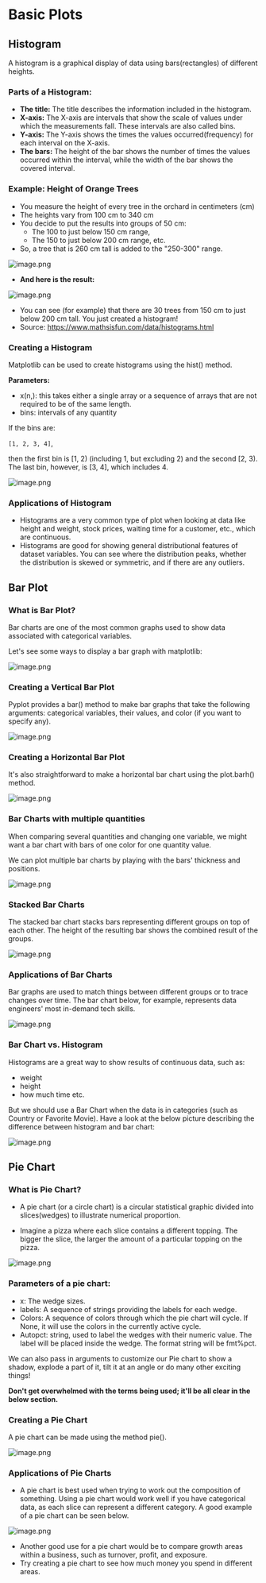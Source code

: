 # Basic Plots

## Histogram

A histogram is a graphical display of data using bars(rectangles) of different heights.

### Parts of a Histogram:

* **The title:** The title describes the information included in the histogram.
* **X-axis:** The X-axis are intervals that show the scale of values under which the measurements fall. These intervals are also called bins.
* **Y-axis:** The Y-axis shows the times the values occurred(frequency) for each interval on the X-axis.
* **The bars:** The height of the bar shows the number of times the values occurred within the interval, while the width of the bar shows the covered interval.



### Example: Height of Orange Trees

* You measure the height of every tree in the orchard in centimeters (cm)
* The heights vary from 100 cm to 340 cm
* You decide to put the results into groups of 50 cm:
  * The 100 to just below 150 cm range,
  * The 150 to just below 200 cm range, etc.
* So, a tree that is 260 cm tall is added to the "250-300" range.











![image.png](https://dphi-live.s3.amazonaws.com/media_uploads/image_d5d586fd4a2e47daa555be899b531aca.png)














* **And here is the result:**






![image.png](https://dphi-live.s3.amazonaws.com/media_uploads/image_2f22bdd00d5341adb508d41986111197.png)






* You can see (for example) that there are 30 trees from 150 cm to just below 200 cm tall. You just created a histogram!
* Source: https://www.mathsisfun.com/data/histograms.html



### Creating a Histogram

Matplotlib can be used to create histograms using the hist() method.

**Parameters:**

* x(n,): this takes either a single array or a sequence of arrays that are not required to be of the same length.
* bins: intervals of any quantity

If the bins are:

`[1, 2, 3, 4]`,

then the first bin is [1, 2) (including 1, but excluding 2) and the second [2, 3). The last bin, however, is [3, 4], which includes 4.






![image.png](https://dphi-live.s3.amazonaws.com/media_uploads/image_63e97e1cab1547bbb0ac9e72357fb840.png)






### Applications of Histogram

* Histograms are a very common type of plot when looking at data like height and weight, stock prices, waiting time for a customer, etc., which are continuous.
* Histograms are good for showing general distributional features of dataset variables. You can see where the distribution peaks, whether the distribution is skewed or symmetric, and if there are any outliers.

## Bar Plot

### What is Bar Plot?

Bar charts are one of the most common graphs used to show data associated with categorical variables.

Let's see some ways to display a bar graph with matplotlib:






![image.png](https://dphi-live.s3.amazonaws.com/media_uploads/image_f6582cfb0ad94fa8bbd6c1a5caa48686.png)





### Creating a Vertical Bar Plot

Pyplot provides a bar() method to make bar graphs that take the following arguments: categorical variables, their values, and color (if you want to specify any). 








![image.png](https://dphi-live.s3.amazonaws.com/media_uploads/image_21c6bb192e6b4cd2b42179ac53b0dfd9.png)










### Creating a Horizontal Bar Plot

It's also straightforward to make a horizontal bar chart using the plot.barh() method.









![image.png](https://dphi-live.s3.amazonaws.com/media_uploads/image_5f02309e817b4caeacc3515946d57b14.png)








### Bar Charts with multiple quantities

When comparing several quantities and changing one variable, we might want a bar chart with bars of one color for one quantity value.

We can plot multiple bar charts by playing with the bars' thickness and positions.





![image.png](https://dphi-live.s3.amazonaws.com/media_uploads/image_ac9c91b9bdaa488ea6670e133440dedc.png)





### Stacked Bar Charts 

The stacked bar chart stacks bars representing different groups on top of each other. The height of the resulting bar shows the combined result of the groups.






![image.png](https://dphi-live.s3.amazonaws.com/media_uploads/image_f2cfb1391fc7464a925f36ba15e8b6a7.png)





### Applications of Bar Charts 

Bar graphs are used to match things between different groups or to trace changes over time. The bar chart below, for example, represents data engineers' most in-demand tech skills.







![image.png](https://dphi-live.s3.amazonaws.com/media_uploads/image_7efdb65711b44d47b19cf579b6519c62.png)







### Bar Chart vs. Histogram

Histograms are a great way to show results of continuous data, such as:

* weight
* height
* how much time etc.

But we should use a Bar Chart when the data is in categories (such as Country or Favorite Movie). Have a look at the below picture describing the difference between histogram and bar chart:








![image.png](https://dphi-live.s3.amazonaws.com/media_uploads/image_2f1be5631f5242b8bc28e05a1e66fd3f.png)








## Pie Chart

### What is Pie Chart?

* A pie chart (or a circle chart) is a circular statistical graphic divided into slices(wedges) to illustrate numerical proportion.

* Imagine a pizza where each slice contains a different topping. The bigger the slice, the larger the amount of a particular topping on the pizza.








![image.png](https://dphi-live.s3.amazonaws.com/media_uploads/image_22c4c086041540838c428ed1ed0bd044.png)







### Parameters of a pie chart:

* x: The wedge sizes.
* labels: A sequence of strings providing the labels for each wedge.
* Colors: A sequence of colors through which the pie chart will cycle. If None, it will use the colors in the currently active cycle.
* Autopct: string, used to label the wedges with their numeric value. The label will be placed inside the wedge. The format string will be fmt%pct.

We can also pass in arguments to customize our Pie chart to show a shadow, explode a part of it, tilt it at an angle or do many other exciting things!

**Don't get overwhelmed with the terms being used; it'll be all clear in the below section.**

### Creating a Pie Chart

A pie chart can be made using the method pie().




![image.png](https://dphi-live.s3.amazonaws.com/media_uploads/image_c0b0e09c28364ca8a7ea866745736123.png)





### Applications of Pie Charts

* A pie chart is best used when trying to work out the composition of something. Using a pie chart would work well if you have categorical data, as each slice can represent a different category. A good example of a pie chart can be seen below.





![image.png](https://dphi-live.s3.amazonaws.com/media_uploads/image_08352ad4b0414f1da1e11e3839c5be69.png)





* Another good use for a pie chart would be to compare growth areas within a business, such as turnover, profit, and exposure.
* Try creating a pie chart to see how much money you spend in different areas.